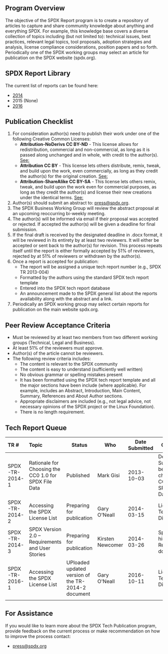 ## Program Overview

The objective of the SPDX Report program is to create a repository of
articles to capture and share community knowledge about anything and
everything SPDX. For example, this knowledge base covers a diverse
collection of topics including (but not limited to): technical issues,
best practices, relevant legal topics, tool proposals, adoption
strategies and analysis, license compliance considerations, position
papers and so forth. Periodically one of the SPDX working groups may
select an article for publication on the SPDX website (spdx.org).

## SPDX Report Library

The current list of reports can be found here:

  - [2014](SPDXReports2014 "wikilink")
  - 2015 (None)
  - [2016](SPDXReports2016 "wikilink")

## Publication Checklist

1.  For consideration author(s) need to publish their work under one of
    the following Creative Common Licenses:
      - **Attribution-NoDerivs CC BY-ND** - This license allows for
        redistribution, commercial and non-commercial, as long as it is
        passed along unchanged and in whole, with credit to the
        author(s).
        [See:](http://creativecommons.org/licenses/by-nd/3.0/)
      - **Attribution CC BY** - This license lets others distribute,
        remix, tweak, and build upon the work, even commercially, as
        long as they credit the author(s) for the original creation.
        [See:](http://creativecommons.org/licenses/by/3.0/)
      - **Attribution-ShareAlike CC BY-SA** - This license lets others
        remix, tweak, and build upon the work even for commercial
        purposes, as long as they credit the author(s) and license their
        new creations under the identical terms.
        [See:](http://creativecommons.org/licenses/by-sa/3.0/)
2.  Author(s) should submit an abstract to: press@spdx.org.
3.  The SPDX Business Working Group will review the abstract proposal at
    an upcoming reoccurring bi-weekly meeting.
4.  The author(s) will be informed via email if their proposal was
    accepted or rejected. If accepted the author(s) will be given a
    deadline for final submission.
5.  If the final draft is received by the designated deadline in .docx
    format, it will be reviewed in its entirety by at least two
    reviewers. It will either be accepted or sent back to the author(s)
    for revision. This process repeats itself until the report is either
    formally accepted by 51% of reviewers, rejected by at 51% of
    reviewers or withdrawn by the author(s).
6.  Once a report is accepted for publication:
      - The report will be assigned a unique tech report number (e.g.,
        SPDX TR 2013-004)
      - Formatted by the authors using the standard SPDX tech report
        template
      - Entered into the SPDX tech report database
      - An announcement made to the SPDX general list about the reports
        availability along with the abstract and a link.
7.  Periodically an SPDX working group may select certain reports for
    publication on the main website spdx.org.

## Peer Review Acceptance Criteria

  - Must be reviewed by at least two members from two different working
    groups (Technical, Legal and Business).
  - At least 51% of the reviewers must approve.
  - Author(s) of the article cannot be reviewers.
  - The following review criteria includes:
      - The content is relevant to the SPDX community
      - The content is easy to understand (sufficiently well written)
      - No obvious grammar or spelling mistakes present
      - It has been formatted using the SPDX tech report template and
        all the major sections have been include (where applicable). For
        example, includes an Abstract, Introduction, Main Content,
        Summary, References and About Author sections.
      - Appropriate disclaimers are included (e.g., not legal advice,
        not necessary opinions of the SPDX project or the Linux
        Foundation).
      - There is no length requirement.

## Tech Report Queue

| TR \#          | Topic                                                 | Status                                             | Who              | Date Submitted | Comments                                                     |
| :------------- | :---------------------------------------------------- | -------------------------------------------------- | ---------------- | -------------- | ------------------------------------------------------------ |
| SPDX-TR-2014-1 | Rationale for Choosing the CC0 1.0 for SPDX File Data | Published                                          | Mark Gisi        | 2013-10-03     | Decision Summary behind choosing CC0 1.0 for SPDX File Data. |
| SPDX-TR-2014-2 | Accessing the SPDX License List                       | Preparing for publication                          | Gary O'Neall     | 2014-03-15     | License List Technical Discussion.                           |
| SPDX-TR-2014-3 | SPDX Version 2.0 – Requirements and User Stories      | Preparing for publication                          | Kirsten Newcomer | 2014-03-26     | Spex 2.0 high level Requirements doc.                        |
| SPDX-TR-2016-1 | Accessing the SPDX License List                       | UPloaded updated version of the TR-2014-2 document | Gary O'Neall     | 2016-10-11     | License List Technical Discussion.                           |
|                |                                                       |                                                    |                  |                |                                                              |

## For Assistance

If you would like to learn more about the SPDX Tech Publication program,
provide feedback on the current process or make recommendation on how to
improve the process contact:

  -   
    press@spdx.org
